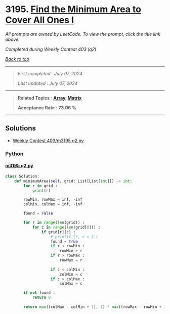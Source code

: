 # 3195. [Find the Minimum Area to Cover All Ones I](<https://leetcode.com/problems/find-the-minimum-area-to-cover-all-ones-i>)

*All prompts are owned by LeetCode. To view the prompt, click the title link above.*

*Completed during Weekly Contest 403 (q2)*

*[Back to top](<../README.md>)*

------

> *First completed : July 07, 2024*
>
> *Last updated : July 07, 2024*

------

> **Related Topics** : **[Array](<by_topic/Array.md>), [Matrix](<by_topic/Matrix.md>)**
>
> **Acceptance Rate** : **73.06 %**

------

## Solutions

- [Weekly Contest 403/m3195 q2.py](<../my-submissions/Weekly Contest 403/m3195 q2.py>)
### Python
#### [m3195 q2.py](<../my-submissions/Weekly Contest 403/m3195 q2.py>)
```Python
class Solution:
    def minimumArea(self, grid: List[List[int]]) -> int:
        for r in grid :
            print(r)

        rowMin, rowMax = inf, -inf
        colMin, colMax = inf, -inf

        found = False

        for r in range(len(grid)) :
            for c in range(len(grid[0])) :
                if grid[r][c] :
                    # print(f'{r, c = }')
                    found = True
                    if r < rowMin :
                        rowMin = r
                    if r > rowMax :
                        rowMax = r
                    
                    if c < colMin :
                        colMin = c
                    if c > colMax :
                        colMax = c

        if not found :
            return 0
            
        return max((colMax - colMin + 1), 1) * max((rowMax - rowMin + 1), 1)
```

